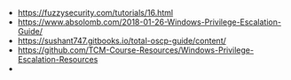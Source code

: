 - https://fuzzysecurity.com/tutorials/16.html
- https://www.absolomb.com/2018-01-26-Windows-Privilege-Escalation-Guide/
- https://sushant747.gitbooks.io/total-oscp-guide/content/
- https://github.com/TCM-Course-Resources/Windows-Privilege-Escalation-Resources
- 